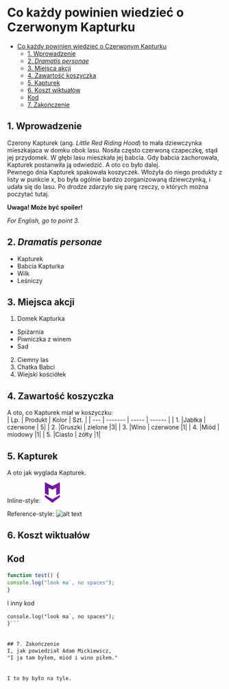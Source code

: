 # Co każdy powinien wiedzieć o Czerwonym Kapturku  
- [Co każdy powinien wiedzieć o Czerwonym Kapturku](#co-każdy-powinien-wiedzieć-o-czerwonym-kapturku)
  - [1. Wprowadzenie](#1-wprowadzenie)
  - [2. _Dramatis personae_](#2-dramatis-personae)
  - [3. Miejsca akcji](#3-miejsca-akcji)
  - [4. Zawartość koszyczka](#4-zawartość-koszyczka)
  - [5. Kapturek](#5-kapturek)
  - [6. Koszt wiktuałów](#6-koszt-wiktuałów)
  - [Kod](#kod)
  - [7. Zakończenie](#7-zakończenie)




## 1. Wprowadzenie  
Czerony Kapturek (ang. _Little Red Riding Hood_) to mała dziewczynka mieszkajaca w domku obok lasu. Nosiła często czerwoną czapeczkę, stąd jej przydomek. W głębi lasu mieszkała jej babcia. Gdy babcia zachorowała, Kapturek postanwiła ją odwiedzić. A oto co było dalej.  
Pewnego dnia Kapturek spakowała koszyczek. Włożyła do niego produkty z listy w punkcie x, bo była ogólnie bardzo zorganizowaną dziewczynką, i udała się do lasu. 
Po drodze zdarzyło się parę rzeczy, o których można poczytać tutaj.

**Uwaga! Może być spoiler!**

_For English, go to point 3._  


<!-- Example of external link -->

<!-- Example of link to another file -->

<!-- Example of an image -->

<!-- Example of an image with hover text -->

<!-- Example of equation or inline code -->

<!-- Example of a block of code -->  


## 2. _Dramatis personae_  

* Kapturek
* Babcia Kapturka
* Wilk
* Leśniczy

## 3. Miejsca akcji
1. Domek Kapturka        
* Spiżarnia
* Piwniczka z winem
* Sad
2. Ciemny las
3. Chatka Babci
4. Wiejski kościółek

## 4. Zawartość koszyczka  
A oto, co Kapturek miał w koszyczku:  
| Lp. | Produkt | Kolor | Szt. |
| --- | ------- | ----- | ------ |
| 1. |Jabłka  | czerwone       | 5|
| 2. |Gruszki | zielone     |3|
| 3. |Wino    | czerwone     |1|
| 4. |Miód    | miodowy       |1|
| 5. |Ciasto  | żółty     |1|


## 5. Kapturek  
A oto jak wyglada Kapturek. 

Inline-style: 
![alt text](https://github.com/adam-p/markdown-here/raw/master/src/common/images/icon48.png "Logo Title Text 1")

Reference-style: 
![alt text][logo]

[logo]: (.czerwonykapturek.png) "To jest właśnie Czerwony Kapturek"
## 6. Koszt wiktuałów  
## Kod  
```javascript
function test() {
console.log("look ma`, no spaces");
}
```  
I inny kod  
```function test() {
console.log("look ma`, no spaces");
}```
  

## 7. Zakończenie  
I, jak powiedział Adam Mickiewicz,  
"I ja tam byłem, miód i wino piłem."  


I to by było na tyle.